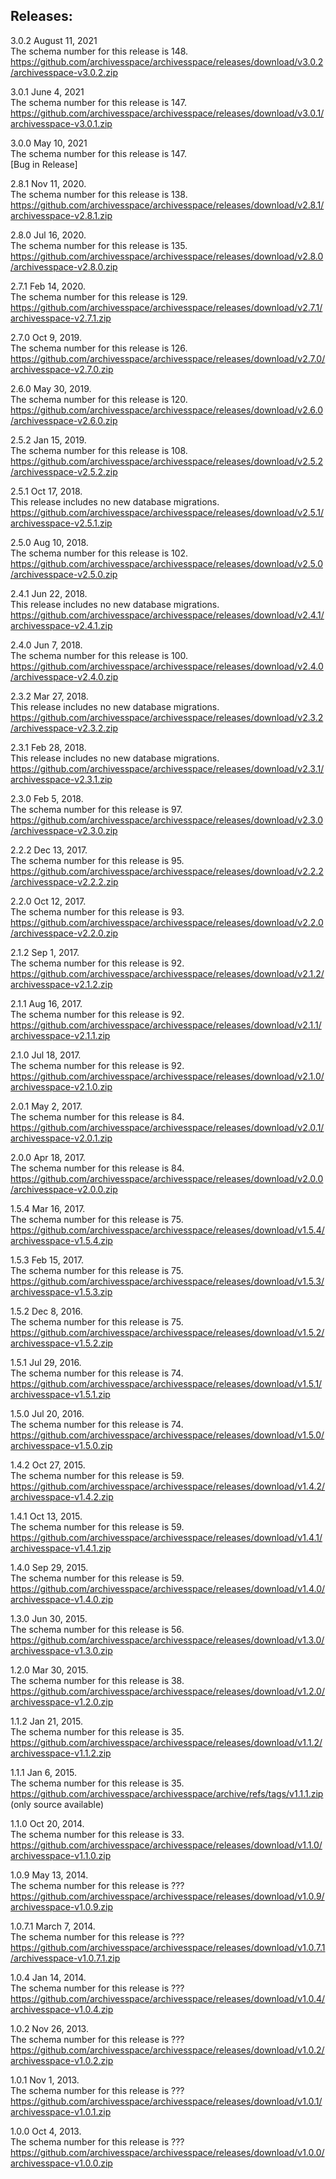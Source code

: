 ## Releases:

3.0.2 August 11, 2021    
The schema number for this release is 148.  
https://github.com/archivesspace/archivesspace/releases/download/v3.0.2/archivesspace-v3.0.2.zip


3.0.1 June 4, 2021    
The schema number for this release is 147.  
https://github.com/archivesspace/archivesspace/releases/download/v3.0.1/archivesspace-v3.0.1.zip

3.0.0 May 10, 2021    
The schema number for this release is 147.  
[Bug in Release]

2.8.1 Nov 11, 2020.  
The schema number for this release is 138.  
https://github.com/archivesspace/archivesspace/releases/download/v2.8.1/archivesspace-v2.8.1.zip

2.8.0  Jul 16, 2020.  
The schema number for this release is 135.  
https://github.com/archivesspace/archivesspace/releases/download/v2.8.0/archivesspace-v2.8.0.zip
 
2.7.1 Feb 14, 2020.  
The schema number for this release is 129.  
https://github.com/archivesspace/archivesspace/releases/download/v2.7.1/archivesspace-v2.7.1.zip

2.7.0 Oct 9, 2019.  
The schema number for this release is 126.  
https://github.com/archivesspace/archivesspace/releases/download/v2.7.0/archivesspace-v2.7.0.zip

2.6.0 May 30, 2019.  
The schema number for this release is 120.  
https://github.com/archivesspace/archivesspace/releases/download/v2.6.0/archivesspace-v2.6.0.zip

2.5.2 Jan 15, 2019.  
The schema number for this release is 108.  
https://github.com/archivesspace/archivesspace/releases/download/v2.5.2/archivesspace-v2.5.2.zip

2.5.1 Oct 17, 2018.   
This release includes no new database migrations.  
https://github.com/archivesspace/archivesspace/releases/download/v2.5.1/archivesspace-v2.5.1.zip

2.5.0 Aug 10, 2018.  
The schema number for this release is 102.   
https://github.com/archivesspace/archivesspace/releases/download/v2.5.0/archivesspace-v2.5.0.zip

2.4.1 Jun 22, 2018.  
This release includes no new database migrations.   
https://github.com/archivesspace/archivesspace/releases/download/v2.4.1/archivesspace-v2.4.1.zip

2.4.0 Jun 7, 2018.  
The schema number for this release is 100.   
https://github.com/archivesspace/archivesspace/releases/download/v2.4.0/archivesspace-v2.4.0.zip

2.3.2 Mar 27, 2018.  
This release includes no new database migrations.   
https://github.com/archivesspace/archivesspace/releases/download/v2.3.2/archivesspace-v2.3.2.zip

2.3.1 Feb 28, 2018.  
This release includes no new database migrations.   
https://github.com/archivesspace/archivesspace/releases/download/v2.3.1/archivesspace-v2.3.1.zip

2.3.0 Feb 5, 2018.   
The schema number for this release is 97.    
https://github.com/archivesspace/archivesspace/releases/download/v2.3.0/archivesspace-v2.3.0.zip

2.2.2 Dec 13, 2017.   
The schema number for this release is 95.   
https://github.com/archivesspace/archivesspace/releases/download/v2.2.2/archivesspace-v2.2.2.zip

2.2.0 Oct 12, 2017.   
The schema number for this release is 93.   
https://github.com/archivesspace/archivesspace/releases/download/v2.2.0/archivesspace-v2.2.0.zip

2.1.2 Sep 1, 2017.   
The schema number for this release is 92.   
https://github.com/archivesspace/archivesspace/releases/download/v2.1.2/archivesspace-v2.1.2.zip

2.1.1 Aug 16, 2017.   
The schema number for this release is 92.   
https://github.com/archivesspace/archivesspace/releases/download/v2.1.1/archivesspace-v2.1.1.zip

2.1.0  Jul 18, 2017.   
The schema number for this release is 92.   
https://github.com/archivesspace/archivesspace/releases/download/v2.1.0/archivesspace-v2.1.0.zip

2.0.1 May 2, 2017.   
The schema number for this release is 84.   
https://github.com/archivesspace/archivesspace/releases/download/v2.0.1/archivesspace-v2.0.1.zip

2.0.0 Apr 18, 2017.   
The schema number for this release is 84.   
https://github.com/archivesspace/archivesspace/releases/download/v2.0.0/archivesspace-v2.0.0.zip

1.5.4 Mar 16, 2017.   
The schema number for this release is 75.   
https://github.com/archivesspace/archivesspace/releases/download/v1.5.4/archivesspace-v1.5.4.zip

1.5.3 Feb 15, 2017.   
The schema number for this release is 75.   
https://github.com/archivesspace/archivesspace/releases/download/v1.5.3/archivesspace-v1.5.3.zip

1.5.2 Dec 8, 2016.   
The schema number for this release is 75.   
https://github.com/archivesspace/archivesspace/releases/download/v1.5.2/archivesspace-v1.5.2.zip

1.5.1 Jul 29, 2016.   
The schema number for this release is 74.   
https://github.com/archivesspace/archivesspace/releases/download/v1.5.1/archivesspace-v1.5.1.zip

1.5.0 Jul 20, 2016.   
The schema number for this release is 74.   
https://github.com/archivesspace/archivesspace/releases/download/v1.5.0/archivesspace-v1.5.0.zip

1.4.2 Oct 27, 2015.   
The schema number for this release is 59.   
https://github.com/archivesspace/archivesspace/releases/download/v1.4.2/archivesspace-v1.4.2.zip

1.4.1 Oct 13, 2015.   
The schema number for this release is 59.   
https://github.com/archivesspace/archivesspace/releases/download/v1.4.1/archivesspace-v1.4.1.zip

1.4.0 Sep 29, 2015.   
The schema number for this release is 59.   
https://github.com/archivesspace/archivesspace/releases/download/v1.4.0/archivesspace-v1.4.0.zip

1.3.0 Jun 30, 2015.   
The schema number for this release is 56.   
https://github.com/archivesspace/archivesspace/releases/download/v1.3.0/archivesspace-v1.3.0.zip

1.2.0 Mar 30, 2015.   
The schema number for this release is 38.   
https://github.com/archivesspace/archivesspace/releases/download/v1.2.0/archivesspace-v1.2.0.zip

1.1.2 Jan 21, 2015.   
The schema number for this release is 35.   
https://github.com/archivesspace/archivesspace/releases/download/v1.1.2/archivesspace-v1.1.2.zip

1.1.1 Jan 6, 2015.   
The schema number for this release is 35.   
https://github.com/archivesspace/archivesspace/archive/refs/tags/v1.1.1.zip (only source available)

1.1.0 Oct 20, 2014.   
The schema number for this release is 33.   
https://github.com/archivesspace/archivesspace/releases/download/v1.1.0/archivesspace-v1.1.0.zip

1.0.9 May 13, 2014.   
The schema number for this release is ???    
https://github.com/archivesspace/archivesspace/releases/download/v1.0.9/archivesspace-v1.0.9.zip

1.0.7.1 March 7, 2014.   
The schema number for this release is ???    
https://github.com/archivesspace/archivesspace/releases/download/v1.0.7.1/archivesspace-v1.0.7.1.zip

1.0.4 Jan 14, 2014.   
The schema number for this release is ???    
https://github.com/archivesspace/archivesspace/releases/download/v1.0.4/archivesspace-v1.0.4.zip

1.0.2 Nov 26, 2013.   
The schema number for this release is ???    
https://github.com/archivesspace/archivesspace/releases/download/v1.0.2/archivesspace-v1.0.2.zip

1.0.1 Nov 1, 2013.   
The schema number for this release is ???    
https://github.com/archivesspace/archivesspace/releases/download/v1.0.1/archivesspace-v1.0.1.zip

1.0.0 Oct 4, 2013.   
The schema number for this release is ???    
https://github.com/archivesspace/archivesspace/releases/download/v1.0.0/archivesspace-v1.0.0.zip

